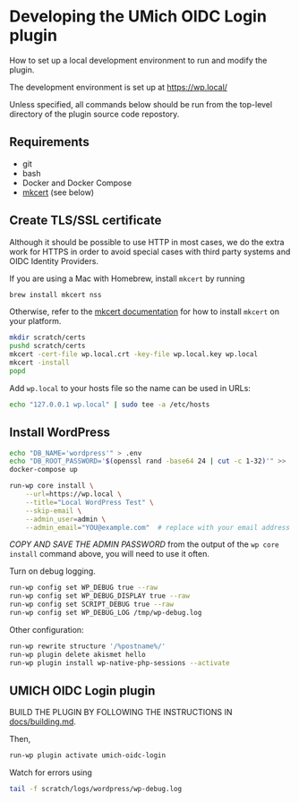 # Developing the UMich OIDC Login plugin

How to set up a local development environment to run and modify the plugin.

The development environment is set up at https://wp.local/

Unless specified, all commands below should be run from the top-level directory of the plugin source code repostory.

## Requirements

* git
* bash
* Docker and Docker Compose
* [mkcert](https://github.com/FiloSottile/mkcert) (see below)

## Create TLS/SSL certificate

Although it should be possible to use HTTP in most cases, we do the extra work for HTTPS in order to avoid special cases with third party systems and OIDC Identity Providers.

If you are using a Mac with Homebrew, install `mkcert` by running

```bash
brew install mkcert nss
```

Otherwise, refer to the [mkcert documentation](https://github.com/FiloSottile/mkcert) for how to install `mkcert` on your platform.

```bash
mkdir scratch/certs
pushd scratch/certs
mkcert -cert-file wp.local.crt -key-file wp.local.key wp.local
mkcert -install
popd
```

Add `wp.local` to your hosts file so the name can be used in URLs:

```bash
echo "127.0.0.1 wp.local" | sudo tee -a /etc/hosts
```

## Install WordPress

```bash
echo "DB_NAME='wordpress'" > .env
echo "DB_ROOT_PASSWORD='$(openssl rand -base64 24 | cut -c 1-32)'" >> .env
docker-compose up

run-wp core install \
    --url=https://wp.local \
    --title="Local WordPress Test" \
    --skip-email \
    --admin_user=admin \
    --admin_email="YOU@example.com"  # replace with your email address
```

_COPY AND SAVE THE ADMIN PASSWORD_ from the output of the `wp core install` command above, you will need to use it often.

Turn on debug logging.

```bash
run-wp config set WP_DEBUG true --raw
run-wp config set WP_DEBUG_DISPLAY true --raw
run-wp config set SCRIPT_DEBUG true --raw
run-wp config set WP_DEBUG_LOG /tmp/wp-debug.log
```

Other configuration:

```bash
run-wp rewrite structure '/%postname%/'
run-wp plugin delete akismet hello
run-wp plugin install wp-native-php-sessions --activate
```

## UMICH OIDC Login plugin

BUILD THE PLUGIN BY FOLLOWING THE INSTRUCTIONS IN [docs/building.md](building.md).

Then,

```bash
run-wp plugin activate umich-oidc-login
```

Watch for errors using

```bash
tail -f scratch/logs/wordpress/wp-debug.log
```
